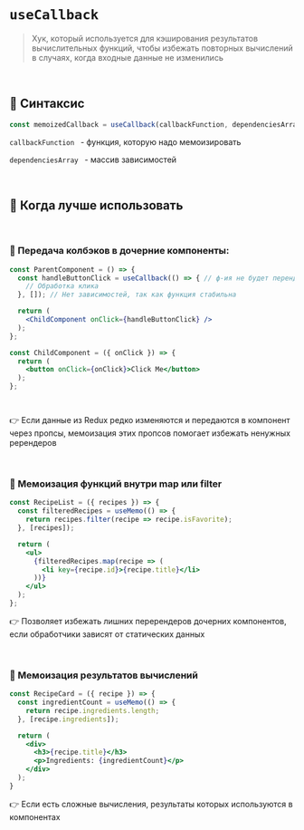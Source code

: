 # `useCallback`
> Хук, который используется для кэширования результатов вычислительных функций, чтобы избежать повторных вычислений в случаях, когда входные данные не изменились

<br>

## 🚩 Синтаксис
```jsx
const memoizedCallback = useCallback(callbackFunction, dependenciesArray);
```
`callbackFunction ` - функция, которую надо мемоизировать

`dependenciesArray ` - массив зависимостей


<br>


## 🚩 Когда лучше использовать

<br>

### 🔴 Передача колбэков в дочерние компоненты:
```jsx
const ParentComponent = () => {
  const handleButtonClick = useCallback(() => { // ф-ия не будет перендериваться при кажому ререндере родителя
    // Обработка клика
  }, []); // Нет зависимостей, так как функция стабильна

  return (
    <ChildComponent onClick={handleButtonClick} />
  );
};

const ChildComponent = ({ onClick }) => {
  return (
    <button onClick={onClick}>Click Me</button>
  );
};




```
👉 Если данные из Redux редко изменяются и передаются в компонент через пропсы, мемоизация этих пропсов помогает избежать ненужных ререндеров

<br>

### 🔴 Мемоизация функций внутри map или filter
```jsx
const RecipeList = ({ recipes }) => {
  const filteredRecipes = useMemo(() => {
    return recipes.filter(recipe => recipe.isFavorite);
  }, [recipes]);

  return (
    <ul>
      {filteredRecipes.map(recipe => (
        <li key={recipe.id}>{recipe.title}</li>
      ))}
    </ul>
  );
};


```
👉 Позволяет избежать лишних перерендеров дочерних компонентов, если обработчики зависят от статических данных


<br>

### 🔴 Мемоизация результатов вычислений
```jsx
const RecipeCard = ({ recipe }) => {
  const ingredientCount = useMemo(() => {
    return recipe.ingredients.length;
  }, [recipe.ingredients]);

  return (
    <div>
      <h3>{recipe.title}</h3>
      <p>Ingredients: {ingredientCount}</p>
    </div>
  );
}


```
👉 Если есть сложные вычисления, результаты которых используются в компонентах
